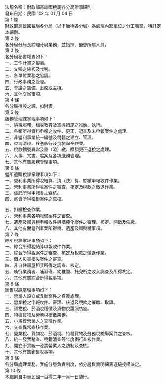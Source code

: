 法規名稱：財政部高雄國稅局各分局辦事細則  
發布日期：民國 102 年 01 月 04 日  
第 1 條  
財政部高雄國稅局各分局（以下簡稱各分局）為處理內部單位之分工職掌，特訂定本細則。  
第 2 條  
各分局分局長綜理分局業務，並指揮、監督所屬人員。  
第 3 條  
各分局秘書權責如下：  
一、工作計畫之擬編。  
二、文稿之綜核及代判。  
三、各單位業務之協調。  
四、行政事務之管理。  
五、會議之籌備、出席或主持。  
六、其他交辦事項。  
第 4 條  
各分局得設之課，如附表。  
第 5 條  
服務管理課掌理事項如下：  
一、納稅服務、租稅教育及宣導措施之推動、執行。  
二、各類所得資料申報之收件、更正、退查及未申報案件之處理。  
三、非營利事業統一編號及稅籍之建立、管理。  
四、欠稅清理、移送執行及稅款保全作業。  
五、稅款銷號異常及重（溢）繳、賦額更正退稅之處理。  
六、人事、文書、檔案及各項庶務管理。  
七、其他有關服務管理事項。  
第 6 條  
營所遺贈稅課掌理事項如下：  
一、營利事業所得稅結算、清（決）算、暫繳申報收件作業。  
二、營利事業所得稅案件之審查、核定及稅款之徵退作業。  
三、信託所得申報書之查核。  
四、薪資所得檢舉案件之查核。  


五、扣繳檢查作業。  
六、營利事業各項報備案件之審查。  
七、遺產及贈與稅申報收件與櫃檯化案件之審理、核定、開徵及催繳。  
八、其他有關營利事業所得稅、遺產及贈與稅事項。  
第 7 條  
綜所稅課掌理事項如下：  
一、綜合所得稅結算申報收件作業。  
二、綜合所得稅案件之審查、核定及稅款之徵退作業。  
三、個人災害損失案件之審查。  
四、非自住房屋租賃所得之調查、核定。  
五、執行業務者、補習班、幼稚園、托兒所之收入調查及所得核定。  
六、其他有關綜合所得稅事項。  
第 8 條  
銷售稅課掌理事項如下：  
一、營業人設立或異動案件之查簽處理。  
二、營業稅之申報收件、審理、核退及稅款之催繳、取證。  
三、貨物稅、菸酒稅稽徵及貨物稅證照核發。  
四、特種貨物及勞務稅稽徵業務。  
五、小規模營業人之查徵作業。  
六、交查異常查核作業。  
七、營業稅、貨物稅、菸酒稅、特種貨物及勞務稅檢舉案件之查核。  
八、統一發票稽查、稅籍清查等年度例行查核作業。  
九、開立不實統一發票營業人之防制及查核。  
十、其他有關銷售稅事項。  
第 9 條  
各分局處理業務，實施分層負責制度，依分層負責明細表逐級授權決定。  
第 10 條  
本細則自中華民國一百零二年一月一日施行。  


